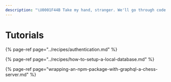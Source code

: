 ```yaml
---
description: "\U0001F44B Take my hand, stranger. We'll go through code.store paradise."
---
```


# Tutorials

{% page-ref page="../recipes/authentication.md" %}

{% page-ref page="../recipes/how-to-setup-a-local-database.md" %}

{% page-ref page="wrapping-an-npm-package-with-graphql-a-chess-server.md" %}





